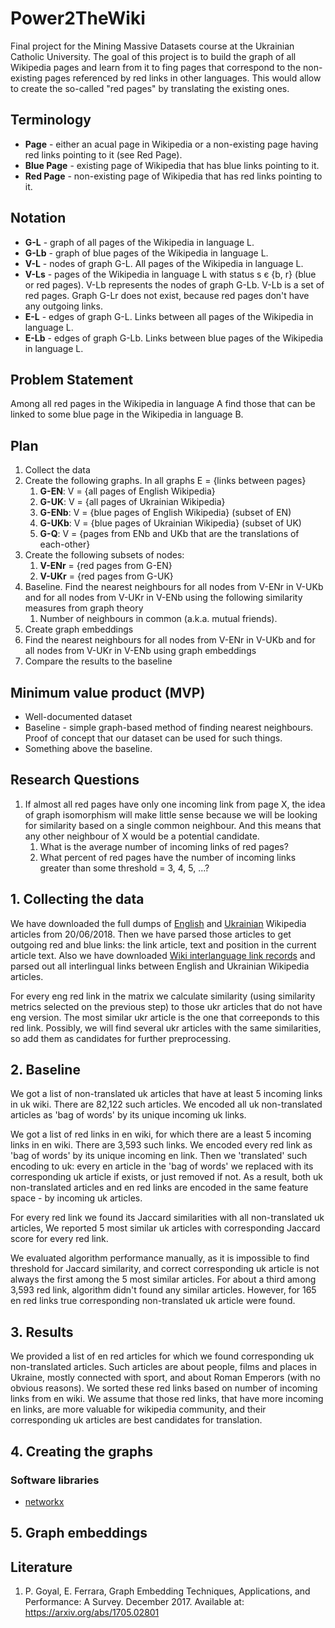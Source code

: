 # Power2TheWiki
Final project for the Mining Massive Datasets course at the Ukrainian Catholic University. The goal of this project is to build the graph of all Wikipedia pages and learn from it to fing pages that correspond to the non-existing pages referenced by red links in other languages. This would allow to create the so-called "red pages" by translating the existing ones.

## Terminology
* **Page** - either an acual page in Wikipedia or a non-existing page having red links pointing to it (see Red Page).
* **Blue Page** - existing page of Wikipedia that has blue links pointing to it.
* **Red Page** - non-existing page of Wikipedia that has red links pointing to it.

## Notation
* **G-L** - graph of all pages of the Wikipedia in language L.
* **G-Lb** - graph of blue pages of the Wikipedia in language L.
* **V-L** - nodes of graph G-L. All pages of the Wikipedia in language L.
* **V-Ls** - pages of the Wikipedia in language L with status s є {b, r} (blue or red pages). V-Lb represents the nodes of graph G-Lb. V-Lb is a set of red pages. Graph G-Lr does not exist, because red pages don't have any outgoing links.
* **E-L** - edges of graph G-L. Links between all pages of the Wikipedia in language L.
* **E-Lb** - edges of graph G-Lb. Links between blue pages of the Wikipedia in language L.

## Problem Statement
Among all red pages in the Wikipedia in language A find those that can be linked to some blue page in the Wikipedia in language B.

## Plan
1. Collect the data
2. Create the following graphs. In all graphs E = {links between pages}
    1. **G-EN**: V = {all pages of English Wikipedia}
    2. **G-UK**: V = {all pages of Ukrainian Wikipedia}
    3. **G-ENb**: V = {blue pages of English Wikipedia} (subset of EN)
    4. **G-UKb**: V = {blue pages of Ukrainian Wikipedia} (subset of UK)
    5. **G-Q**: V = {pages from ENb and UKb that are the translations of each-other}
3. Create the following subsets of nodes:
    1. **V-ENr** = {red pages from G-EN}
    2. **V-UKr** = {red pages from G-UK}
4. Baseline. Find the nearest neighbours for all nodes from V-ENr in V-UKb and for all nodes from V-UKr in V-ENb using the following similarity measures from graph theory
    1. Number of neighbours in common (a.k.a. mutual friends).
5. Create graph embeddings
6. Find the nearest neighbours for all nodes from V-ENr in V-UKb and for all nodes from V-UKr in V-ENb using graph embeddings
7. Compare the results to the baseline

## Minimum value product (MVP)

* Well-documented dataset
* Baseline - simple graph-based method of finding nearest neighbours. Proof of concept that our dataset can be used for such things.
* Something above the baseline.

## Research Questions
1. If almost all red pages have only one incoming link from page X, the idea of graph isomorphism will make little sense because we will be looking for similarity based on a single common neighbour. And this means that any other neighbour of X would be a potential candidate.
    1. What is the average number of incoming links of red pages?
    2. What percent of red pages have the number of incoming links greater than some threshold = 3, 4, 5, ...?
    
## 1. Collecting the data
We have downloaded the full dumps of [English](https://dumps.wikimedia.org/enwiki/20180620/) and [Ukrainian](https://dumps.wikimedia.org/ukwiki/20180620/) Wikipedia articles from 20/06/2018. Then we have parsed those articles to get outgoing red and blue links: the link article, text and position in the current article text. Also we have downloaded [Wiki interlanguage link records](https://dumps.wikimedia.org/ukwiki/20180620/ukwiki-20180620-langlinks.sql.gz) and parsed out all interlingual links between English and Ukrainian Wikipedia articles.

For every eng red link in the matrix we calculate similarity (using similarity metrics selected on the previous step) to those ukr articles that do not have eng version. The most similar ukr article is the one that correeponds to this red link. Possibly, we will find several ukr articles with the same similarities, so add them as candidates for further preprocessing.


## 2. Baseline

We got a list of non-translated uk articles that have at least 5 incoming links in uk wiki. There are 82,122 such articles. We encoded all uk non-translated articles as 'bag of words' by its unique incoming uk links.

We got a list of red links in en wiki, for which there are a least 5 incoming links in en wiki. There are 3,593 such links. We encoded every red link as 'bag of words' by its unique incoming en link. Then we 'translated' such encoding to uk: every en article in the 'bag of words' we replaced with its corresponding uk article if exists, or just removed if not. As a result, both uk non-translated articles and en red links are encoded in the same feature space - by incoming uk articles.

For every red link we found its Jaccard similarities with all non-translated uk articles, We reported 5 most similar uk articles with corresponding Jaccard score for every red link.

We evaluated algorithm performance manually, as it is impossible to find threshold for Jaccard similarity, and correct corresponding uk article is not always the first among the 5 most similar articles. For about a third among 3,593 red link, algorithm didn't found any similar articles. However, for 165 en red links true corresponding non-translated uk article were found.

## 3. Results

We provided a list of en red articles for which we found corresponding uk non-translated articles. Such articles are about people, films and places in Ukraine, mostly connected with sport, and about Roman Emperors (with no obvious reasons). We sorted these red links based on number of incoming links from en wiki. We assume that those red links, that have more incoming en links, are more valuable for wikipedia community, and their corresponding uk articles are best candidates for translation.

## 4. Creating the graphs

### Software libraries

* [networkx](https://networkx.github.io)

## 5. Graph embeddings

## Literature

1. P. Goyal, E. Ferrara, Graph Embedding Techniques, Applications, and Performance: A Survey. December 2017. Available at: https://arxiv.org/abs/1705.02801
